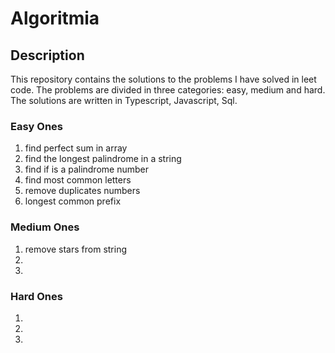 # Algoritmia
## Description 
This repository contains the solutions to the problems I have solved in leet code. The problems are divided in three categories: easy, medium and hard. The solutions are written in Typescript, Javascript, Sql. 

### Easy Ones
1. find perfect sum in array
2. find the longest palindrome in a string
3. find if is a palindrome number
4. find most common letters
5. remove duplicates numbers
6. longest common prefix


### Medium Ones
1. remove stars from string
2.
3.
### Hard Ones
1.
2.
3.
